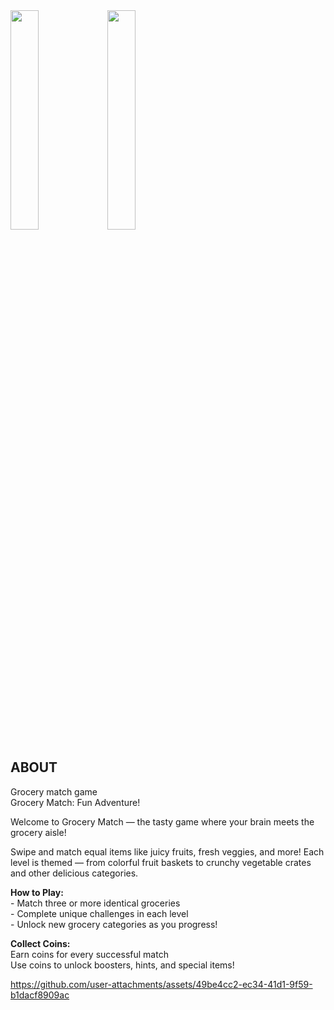 <div style="displey:flex">
  <img width="30%" src="https://mishadovhiy.com/imgs/grocery/1.PNG">
<img width="30%" src="https://mishadovhiy.com/imgs/grocery/1.PNG">
</div>
<h2>ABOUT</h2>
        <p>Grocery match game<br>
        Grocery Match: Fun Adventure!<br>

Welcome to Grocery Match — the tasty game where your brain meets the grocery aisle!<br>

Swipe and match equal items like juicy fruits, fresh veggies, and more! Each level is themed — from colorful fruit baskets to crunchy vegetable crates and other delicious categories.<br>

<b>How to Play:</b><br>
        - Match three or more identical groceries<br>
        - Complete unique challenges in each level<br>
        - Unlock new grocery categories as you progress!<br>

<b>Collect Coins:</b><br>
        Earn coins for every successful match<br>
        Use coins to unlock boosters, hints, and special items!
        
</p>



https://github.com/user-attachments/assets/49be4cc2-ec34-41d1-9f59-b1dacf8909ac

